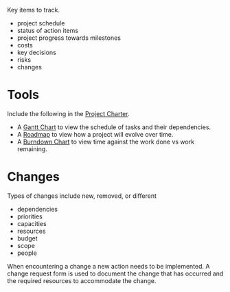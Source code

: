 
Key items to track.

- project schedule
- status of action items
- project progress towards milestones
- costs
- key decisions
- risks
- changes

# Tools

Include the following in the [Project Charter](Project%20Charter.md).

- A [Gantt Chart](3-Schedule.md#Gantt%20Chart) to view the schedule of tasks and their dependencies.
- A [Roadmap](Roadmap.md) to view how a project will evolve over time.
- A [Burndown Chart](Burndown%20Chart.md) to view time against the work done vs work remaining.

# Changes

Types of changes include new, removed, or different

- dependencies
- priorities
- capacities
- resources
- budget
- scope
- people

When encountering a change a new action needs to be implemented. A change request form is used to document the change that has occurred and the required resources to accommodate the change.


